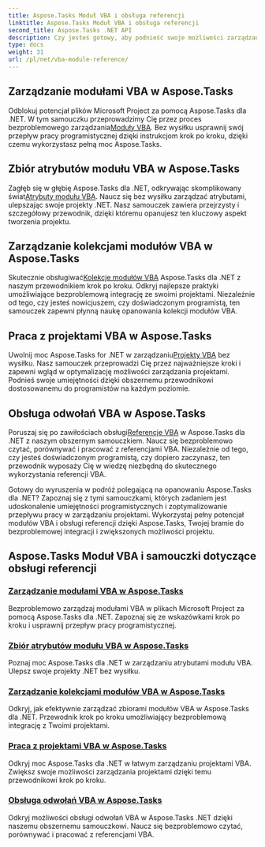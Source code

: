 ```yaml
---
title: Aspose.Tasks Moduł VBA i obsługa referencji
linktitle: Aspose.Tasks Moduł VBA i obsługa referencji
second_title: Aspose.Tasks .NET API
description: Czy jesteś gotowy, aby podnieść swoje możliwości zarządzania projektami za pomocą Aspose.Tasks .NET? Zapoznaj się z naszymi obszernymi samouczkami dotyczącymi modułu VBA i obsługi referencji.
type: docs
weight: 31
url: /pl/net/vba-module-reference/
---
```


## Zarządzanie modułami VBA w Aspose.Tasks

 Odblokuj potencjał plików Microsoft Project za pomocą Aspose.Tasks dla .NET. W tym samouczku przeprowadzimy Cię przez proces bezproblemowego zarządzania[Moduły VBA](./managing-vba-modules/). Bez wysiłku usprawnij swój przepływ pracy programistycznej dzięki instrukcjom krok po kroku, dzięki czemu wykorzystasz pełną moc Aspose.Tasks.

## Zbiór atrybutów modułu VBA w Aspose.Tasks

 Zagłęb się w głębię Aspose.Tasks dla .NET, odkrywając skomplikowany świat[Atrybuty modułu VBA](./vba-module-attribute-collection/). Naucz się bez wysiłku zarządzać atrybutami, ulepszając swoje projekty .NET. Nasz samouczek zawiera przejrzysty i szczegółowy przewodnik, dzięki któremu opanujesz ten kluczowy aspekt tworzenia projektu.

## Zarządzanie kolekcjami modułów VBA w Aspose.Tasks

 Skutecznie obsługiwać[Kolekcje modułów VBA](./vba-module-collections/) Aspose.Tasks dla .NET z naszym przewodnikiem krok po kroku. Odkryj najlepsze praktyki umożliwiające bezproblemową integrację ze swoimi projektami. Niezależnie od tego, czy jesteś nowicjuszem, czy doświadczonym programistą, ten samouczek zapewni płynną naukę opanowania kolekcji modułów VBA.

## Praca z projektami VBA w Aspose.Tasks

 Uwolnij moc Aspose.Tasks for .NET w zarządzaniu[Projekty VBA](./vba-projects/) bez wysiłku. Nasz samouczek przeprowadzi Cię przez najważniejsze kroki i zapewni wgląd w optymalizację możliwości zarządzania projektami. Podnieś swoje umiejętności dzięki obszernemu przewodnikowi dostosowanemu do programistów na każdym poziomie.

## Obsługa odwołań VBA w Aspose.Tasks

 Poruszaj się po zawiłościach obsługi[Referencje VBA](./vba-references/) w Aspose.Tasks dla .NET z naszym obszernym samouczkiem. Naucz się bezproblemowo czytać, porównywać i pracować z referencjami VBA. Niezależnie od tego, czy jesteś doświadczonym programistą, czy dopiero zaczynasz, ten przewodnik wyposaży Cię w wiedzę niezbędną do skutecznego wykorzystania referencji VBA.

Gotowy do wyruszenia w podróż polegającą na opanowaniu Aspose.Tasks dla .NET? Zapoznaj się z tymi samouczkami, których zadaniem jest udoskonalenie umiejętności programistycznych i zoptymalizowanie przepływu pracy w zarządzaniu projektami. Wykorzystaj pełny potencjał modułów VBA i obsługi referencji dzięki Aspose.Tasks, Twojej bramie do bezproblemowej integracji i zwiększonych możliwości projektu.
## Aspose.Tasks Moduł VBA i samouczki dotyczące obsługi referencji
### [Zarządzanie modułami VBA w Aspose.Tasks](./managing-vba-modules/)
Bezproblemowo zarządzaj modułami VBA w plikach Microsoft Project za pomocą Aspose.Tasks dla .NET. Zapoznaj się ze wskazówkami krok po kroku i usprawnij przepływ pracy programistycznej.
### [Zbiór atrybutów modułu VBA w Aspose.Tasks](./vba-module-attribute-collection/)
Poznaj moc Aspose.Tasks dla .NET w zarządzaniu atrybutami modułu VBA. Ulepsz swoje projekty .NET bez wysiłku.
### [Zarządzanie kolekcjami modułów VBA w Aspose.Tasks](./vba-module-collections/)
Odkryj, jak efektywnie zarządzać zbiorami modułów VBA w Aspose.Tasks dla .NET. Przewodnik krok po kroku umożliwiający bezproblemową integrację z Twoimi projektami.
### [Praca z projektami VBA w Aspose.Tasks](./vba-projects/)
Odkryj moc Aspose.Tasks dla .NET w łatwym zarządzaniu projektami VBA. Zwiększ swoje możliwości zarządzania projektami dzięki temu przewodnikowi krok po kroku.
### [Obsługa odwołań VBA w Aspose.Tasks](./vba-references/)
Odkryj możliwości obsługi odwołań VBA w Aspose.Tasks .NET dzięki naszemu obszernemu samouczkowi. Naucz się bezproblemowo czytać, porównywać i pracować z referencjami VBA.